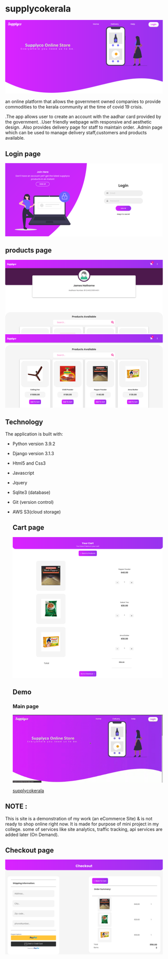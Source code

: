# supplycokerala
![screenshotmain](screenshotmain.png)



an online platform that allows the government owned companies to provide commodities to the  kerala community at the time of covid 19 crisis.

.The app allows user to create an account with the aadhar card provided by the government.
.User friendly webpage with responsive and aesthetic design.
.Also provides delivery page for staff to maintain order.
.Admin page which can be used to manage delivery staff,customers and products available.

  ## Login page
  ![screenshot0](screenshot0.png)
  ## products page
  ![screenshot1](screenshotmain2.png)
  ![screenshot1.2](screenshot1.png)


## Technology

The application is built with:

- Python version 3.9.2
- Django version 3.1.3
- Html5 and Css3
- Javascript
- Jquery
- Sqlite3 (database)
- Git (version control)
- AWS S3(cloud storage)
  
  ## Cart page
  ![screenshot2](screenshot2.png)
  
  ## Demo
  
    ### Main page
    ![store-page](gif1.gif)
    
    [supplycokerala](http://supplycokerala.herokuapp.com/)


  
## **NOTE :**
This is site is a demonstration of my work (an eCommerce Site) & is not ready to shop online right now.
It is made for purpose of mini project in my college.
some of services like site analytics, traffic tracking, api services are added later (On Demand).


## Checkout page
![screenshot3](screenshot3.png)



